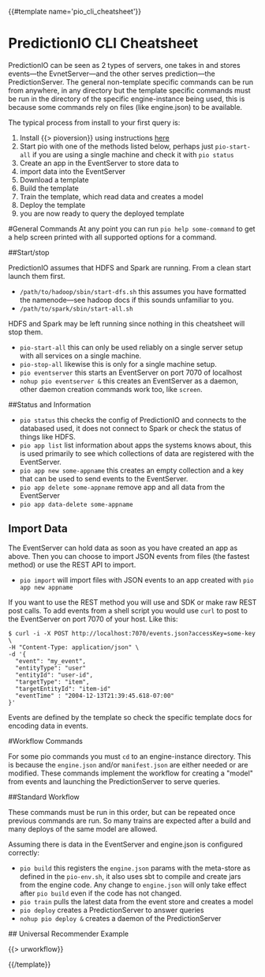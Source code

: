 {{#template name='pio_cli_cheatsheet'}}
# PredictionIO CLI Cheatsheet

PredictionIO can be seen as 2 types of servers, one takes in and stores events&mdash;the EvnetServer&mdash;and the other serves prediction&mdash;the PredictionServer. The general non-template specific commands can be run from anywhere, in any directory but the template specific commands must be run in the directory of the specific engine-instance being used, this is because some commands rely on files (like engine.json) to be available.

The typical process from install to your first query is:

 1. Install {{> pioversion}} using instructions [here](/docs/install)
 2. Start pio with one of the methods listed below, perhaps just `pio-start-all` if you are using a single machine and check it with `pio status`
 3. Create an app in the EventServer to store data to
 4. import data into the EventServer
 5. Download a template
 6. Build the template
 7. Train the template, which read data and creates a model
 8. Deploy the template
 9. you are now ready to query the deployed template

#General Commands
At any point you can run `pio help some-command` to get a help screen printed with all supported options for a command.

##Start/stop

PredictionIO assumes that HDFS and Spark are running. From a clean start launch them first.

 - `/path/to/hadoop/sbin/start-dfs.sh` this assumes you have formatted the namenode&mdash;see hadoop docs if this sounds unfamiliar to you.
 - `/path/to/spark/sbin/start-all.sh`
 
HDFS and Spark may be left running since nothing in this cheatsheet will stop them.

 - `pio-start-all` this can only be used reliably on a single server setup with all services on a single machine.
 - `pio-stop-all` likewise this is only for a single machine setup.
 - `pio eventserver` this starts an EventServer on port 7070 of localhost
 - `nohup pio eventserver &` this creates an EventServer as a daemon, other daemon creation commands work too, like `screen`.
 
##Status and Information

 - `pio status` this checks the config of PredictionIO and connects to the databased used, it does not connect to Spark or check the status of things like HDFS.
 - `pio app list` list information about apps the systems knows about, this is used primarily to see which collections of data are registered with the EventServer.
 - `pio app new some-appname` this creates an empty collection and a key that can be used to send events to the EventServer.
 - `pio app delete some-appname` remove app and all data from the EventServer
 - `pio app data-delete some-appname`

## Import Data

The EventServer can hold data as soon as you have created an app as above. Then you can choose to import JSON events from files (the fastest method) or use the REST API to import.

 - `pio import` will import files with JSON events to an app created with `pio app new appname`

If you want to use the REST method you will use and SDK or make raw REST post calls. To add events from a shell script you would use `curl` to post to the EventServer on port 7070 of your host. Like this:

    $ curl -i -X POST http://localhost:7070/events.json?accessKey=some-key \
    -H "Content-Type: application/json" \
    -d '{
      "event": "my_event",
      "entityType": "user"
      "entityId": "user-id",
      "targetType": "item",
      "targetEntityId": "item-id"
      "eventTime" : "2004-12-13T21:39:45.618-07:00"
    }'

Events are defined by the template so check the specific template docs for encoding data in events.

#Workflow Commands

For some pio commands you must `cd` to an engine-instance directory. This is because the `engine.json` and/or `manifest.json` are either needed or are modified. These commands implement the workflow for creating a "model" from events and launching the PredictionServer to serve queries.

##Standard Workflow

These commands must be run in this order, but can be repeated once previous commands are run. So many trains are expected after a build and many deploys of the same model are allowed.

Assuming there is data in the EventServer and engine.json is configured correctly:

 - `pio build` this registers the `engine.json` params with the meta-store as defined in the `pio-env.sh`, it also uses sbt to compile and create jars from the engine code. Any change to `engine.json` will only take effect after `pio build` even if the code has not changed.
 - `pio train` pulls the latest data from the event store and creates a model
 - `pio deploy` creates a PredictionServer to answer queries
 - `nohup pio deploy &` creates a daemon of the PredictionServer
  
##<a id='ur-workflow'></a> Universal Recommender Example

{{> urworkflow}}
 
{{/template}}
